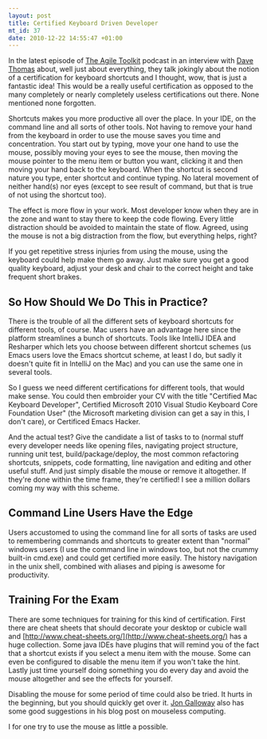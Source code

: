 ```yaml
--- 
layout: post
title: Certified Keyboard Driven Developer
mt_id: 37
date: 2010-12-22 14:55:47 +01:00
---
```

In the latest episode of [The Agile Toolkit](http://agiletoolkit.libsyn.com/) podcast in an interview with [Dave Thomas](http://www.davethomas.net/index.html) about, well just about everything, they talk jokingly about the notion of a certification for keyboard shortcuts and I thought, wow, that is just a fantastic idea! This would be a really useful certification as opposed to the many completely or nearly completely useless certifications out there. None mentioned none forgotten.

Shortcuts makes you more productive all over the place. In your IDE, on the command line and all sorts of other tools. Not having to remove your hand from the keyboard in order to use the mouse saves you time and concentration. You start out by typing, move your one hand to use the mouse, possibly moving your eyes to see the mouse, then moving the mouse pointer to the menu item or button you want, clicking it and then moving your hand back to the keyboard. When the shortcut is second nature you type, enter shortcut and continue typing. No lateral movement of neither hand(s) nor eyes (except to see result of command, but that is true of not using the shortcut too). 

The effect is more flow in your work. Most developer know when they are in the zone and want to stay there to keep the code flowing. Every little distraction should be avoided to maintain the state of flow. Agreed, using the mouse is not a big distraction from the flow, but everything helps, right?

If you get repetitive stress injuries from using the mouse, using the keyboard could help make them go away. Just make sure you get a good quality keyboard, adjust your desk and chair to the correct height and take frequent short brakes. 

## So How Should We Do This in Practice?

There is the trouble of all the different sets of keyboard shortcuts for different tools, of course. Mac users have an advantage here since the platform streamlines a bunch of shortcuts. Tools like IntelliJ IDEA and Resharper which lets you choose between different shortcut schemes (us Emacs users love the Emacs shortcut scheme, at least I do, but sadly it doesn't quite fit in IntelliJ on the Mac) and you can use the same one in several tools.

So I guess we need different certifications for different tools, that would make sense. You could then embroider your CV with the title "Certified Mac Keyboard Developer", Certified Microsoft 2010 Visual Studio Keyboard Core Foundation User" (the Microsoft marketing division can get a say in this, I don't care), or Certificed Emacs Hacker. 

And the actual test? Give the candidate a list of tasks to to (normal stuff every developer needs like opening files, navigating project structure, running unit test, build/package/deploy, the most common refactoring shortcuts, snippets, code formatting, line navigation and editing and other useful stuff. And just simply disable the mouse or remove it altogether. If they're done within the time frame, they're certified! I see a million dollars coming my way with this scheme. 

## Command Line Users Have the Edge

Users accustomed to using the command line for all sorts of tasks are used to remembering commands and shortcuts to greater extent than "normal" windows users (I use the command line in windows too, but not the crummy built-in cmd.exe) and could get certified more easily. The history navigation in the unix shell, combined with aliases and piping is awesome for productivity.

## Training For the Exam
There are some techniques for training for this kind of certification. First there are cheat sheets that should decorate your desktop or cubicle wall and [http://www.cheat-sheets.org/](http://www.cheat-sheets.org/) has a huge collection. Some java IDEs have plugins that will remind you of the fact that a shortcut exists if you select a menu item with the mouse. Some can even be configured to disable the menu item if you won't take the hint. Lastly just time yourself doing something you do every day and avoid the mouse altogether and see the effects for yourself.

Disabling the mouse for some period of time could also be tried. It hurts in the beginning, but you should quickly get over it. [Jon Galloway](http://weblogs.asp.net/jgalloway/archive/2006/06/14/Mouseless-Computing.aspx) also has some good suggestions in his blog post on mouseless computing. 

I for one try to use the mouse as little a possible.


  
